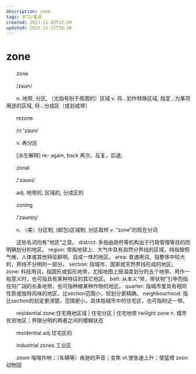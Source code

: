 ```yaml
---
description: zone
tags: 学习/英语
created: 2023-11-03T22:29
updated: 2023-11-12T18:30
---
```

# zone

　　zone

　　/zəʊn/

　　n. 地带, 分区, （尤指有别于周围的）区域 v. 将…划作特殊区域, 指定…为某项用途的区域, 将…分成区（或划成带）

　　rezone

　　/riː'zəʊn/

　　v. 再分区

　　\[派生解释\] re- again, back 再次，反复，后退;

　　zonal

　　/'zəʊnl/

　　adj. 地带的, 区域的, 分成区的

　　zoning

　　/ˈzəʊnɪŋ/

　　n. 〈美〉分区制, (邮包)区域制, 分区取样 v. “zone”的现在分词

　　这些名词均有“地区”之意。 district: 多指由政府等机构出于行政管理等目的而明确划分的地区。 region: 常指地球上、大气中具有自然分界线的区域，特指按照气候、人体或其他特征鲜明、自成一体的地区。 area: 普通用词，指整体中较大的，界线不分明的一部分。 section: 指城市、国家或天然界线形成的地区。 zone: 科技用词，指圆形或弧形地带，尤指地图上按温度划分的五个地带。用作一般意义时，也可指具有某种特征的其它地区。 belt: 从本义“带，带状物”引申而指任何广阔的长条地带，也可指种植某种作物的地区。 quarter: 指城市里具有相同性质或独特风味的地区，比section范围小，但划分更精确。 neighbourhood: 指比section的划定更清楚，范围更小。具体指城市中的住宅区，也可指附近一带。

　　residential zone:住宅用地区域 \| 住宅分区 \| 住宅地带 twilight zone n. 城市贫穷地区；界限分明的两者之间的模糊状态

　　residential adj.住宅区的

　　industrial zones 工业区

　　zoom 嗡嗡作响；（车辆等）疾驰的声音；变焦 vt.使急速上升；使猛增 zoon 动物园
